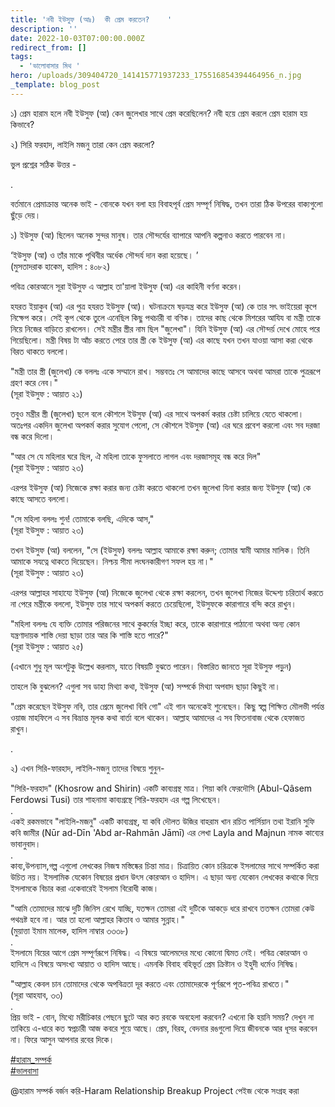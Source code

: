 ```yaml
---
title: 'নবী ইউসুফ (আঃ)  কী প্রেম করতেন?    '
description: ''
date: 2022-10-03T07:00:00.000Z
redirect_from: []
tags:
  - 'ভালোবাসার মিথ '
hero: /uploads/309404720_141415771937233_175516854394464956_n.jpg
_template: blog_post
---
```


১) প্রেম হারাম হলে নবী ইউসুফ (আ) কেন জুলেখার সাথে প্রেম করেছিলেন? নবী হয়ে প্রেম করলে প্রেম হারাম হয় কিভাবে?

২) সিরি ফরহাদ, লাইলি মজনু তারা কেন প্রেম করলো?

ভুল প্রশ্নের সঠিক উত্তর -

.

বর্তমানে প্রেমাক্রান্ত অনেক ভাই - বোনকে যখন বলা হয় বিবাহপূর্ব প্রেম সম্পূর্ণ নিষিদ্ধ, তখন তারা ঠিক উপরের বাক্যগুলো ছুঁড়ে দেয়।

১) ইউসুফ (আ) ছিলেন অনেক সুন্দর মানুষ। তার সৌন্দর্যের ব্যাপারে আপনি কল্পনাও করতে পারবেন না।

‘ইউসুফ (আ) ও তাঁর মাকে পৃথিবীর অর্ধেক সৌন্দর্য দান করা হয়েছে। ’  
(মুসতাদরাক হাকেম, হাদিস : ৪০৮২)

পবিত্র কোরআনে সূরা ইউসুফ এ আল্লাহ তা'য়ালা ইউসুফ (আ) এর কাহিনী বর্ণনা করেন।

হযরত ইয়াকুব (আ) এর পুত্র হযরত ইউসুফ (আ)। ঘটনাক্রমে ষড়যন্ত্র করে ইউসুফ (আ) কে তার সৎ ভাইয়েরা কূপে নিক্ষেপ করে। সেই কূপ থেকে তুলে এনেছিল কিছু পথচারী বা বণিক। তাদের কাছ থেকে মিশরের আযিয বা মন্ত্রী তাকে নিয়ে নিজের বাড়িতে রাখলেন। সেই মন্ত্রীর স্ত্রীর নাম ছিল "জুলেখা"। যিনি ইউসুফ (আ) এর সৌন্দর্য় দেখে মোহে পরে গিয়েছিলো। মন্ত্রী বিষয় টা আঁচ করতে পেরে তার স্ত্রী কে ইউসুফ (আ) এর কাছে যখন তখন যাওয়া আসা করা থেকে বিরত থাকতে বললো।

"মন্ত্রী তার স্ত্রী (জুলেখা) কে বললঃ একে সম্মানে রাখ। সম্ভবতঃ সে আমাদের কাছে আসবে অথবা আমরা তাকে পুত্ররূপে গ্রহণ করে নেব।"  
(সূরা ইউসুফ : আয়াত ২১)

তবুও মন্ত্রীর স্ত্রী (জুলেখা) ছলে বলে কৌশলে ইউসুফ (আ) এর সাথে অপকর্ম করার চেষ্টা চালিয়ে যেতে থাকলো। অতঃপর একদিন জুলেখা অপকর্ম করার সুযোগ পেলো, সে কৌশলে ইউসুফ (আ) এর ঘরে প্রবেশ করলো এবং সব দরজা বন্ধ করে দিলো।

"আর সে যে মহিলার ঘরে ছিল, ঐ মহিলা তাকে ফুসলাতে লাগল এবং দরজাসমূহ বন্ধ করে দিল"  
(সূরা ইউসুফ : আয়াত ২৩)

এরপর ইউসুফ (আ) নিজেকে রক্ষা করার জন্য চেষ্টা করতে থাকলো তখন জুলেখা যিনা করার জন্য ইউসুফ (আ) কে কাছে আসতে বললো।

"সে মহিলা বললঃ শুন! তোমাকে বলছি, এদিকে আস,"  
(সূরা ইউসুফ : আয়াত ২৩)

তখন ইউসুফ (আ) বললেন, "সে (ইউসুফ) বললঃ আল্লাহ আমাকে রক্ষা করুন; তোমার স্বামী আমার মালিক। তিনি আমাকে সযত্নে থাকতে দিয়েছেন। নিশ্চয় সীমা লংঘনকারীগণ সফল হয় না।"  
(সূরা ইউসুফ : আয়াত ২৩)

এরপর আল্লাহর সাহায্যে ইউসুফ (আ) নিজেকে জুলেখা থেকে রক্ষা করলেন, তখন জুলেখা নিজের উদ্দেশ্য চরিতার্থ করতে না পেরে মন্ত্রীকে বললো, ইউসুফ তার সাথে অপকর্ম করতে চেয়েছিলো, ইউসুফকে কারাগারে বন্দি করে রাখুন।

"মহিলা বললঃ যে ব্যক্তি তোমার পরিজনের সাথে কুকর্মের ইচ্ছা করে, তাকে কারাগারে পাঠানো অথবা অন্য কোন যন্ত্রণাদায়ক শাস্তি দেয়া ছাড়া তার আর কি শাস্তি হতে পারে?"  
(সূরা ইউসুফ : আয়াত ২৫)

(এখানে শুধু মূল অংশটুকু উল্লেখ করলাম, যাতে বিষয়টি বুঝতে পারেন। বিস্তারিত জানতে সূরা ইউসুফ পড়ুন)

তাহলে কি বুঝলেন? এগুলা সব ডাহা মিথ্যা কথা, ইউসুফ (আ) সম্পর্কে মিথ্যা অপবাদ ছাড়া কিছুই না।

"প্রেম করেছেন ইউসুফ নবি, তার প্রেমে জুলেখা বিবি গো" এই গান অনেকেই শুনেছেন। কিছু স্বল্প শিক্ষিত মৌলভী পর্যন্ত ওয়াজ মাহফিলে এ সব বিভ্রান্ত মূলক কথা বার্তা বলে থাকেন। আল্লাহ আমাদের এ সব ফিতনাবাজ থেকে হেফাজত রাখুন।

.

২) এখন সিরি-ফারহাদ, লাইলি-মজনু তাদের বিষয়ে শুনুন-

"সিরি-ফরহাদ" (Khosrow and Shirin) একটি কাব্যগ্রন্থ মাত্র। শিয়া কবি ফেরদৌসি (Abul-Qâsem Ferdowsi Tusi) তার শাহনামা কাব্যগ্রন্থে শিরি-ফরহাদ এর গল্প লিখেছেন।  
.  
একই রকমভাবে "লাইলি-মজনু" একটি কাব্যগ্রন্থ, যা কবি দৌলত উজির বাহরাম খান রচিত পার্সিয়ান তথা ইরানি সুফি কবি জামীর (Nūr ad-Dīn 'Abd ar-Rahmān Jāmī) এর লেখা Layla and Majnun নামক কাব্যের ভাবানুবাদ।  
.  
কাব্য,উপন্যাস,গল্প এগুলো লেখকের নিজস্ব মস্তিষ্কের চিন্তা মাত্র। চিত্রায়িত কোন চরিত্রকে ইসলামের সাথে সম্পর্কিত করা উচিত নয়। ইসলামিক যেকোন বিষয়ের প্রধান উৎস কোরআন ও হাদিস। এ ছাড়া অন্য যেকোন লেখকের কথাকে দিয়ে ইসলামকে বিচার করা একেবারেই ইসলাম বিরোধী কাজ।

"আমি তোমাদের মাঝে দুটি জিনিস রেখে যাচ্ছি, যতক্ষন তোমরা এই দুটিকে আকড়ে ধরে রাখবে ততক্ষন তোমরা কেউ পথভ্রষ্ট হবে না। আর তা হলো আল্লাহর কিতাব ও আমার সুন্নাহ।"  
(মুয়াত্তা ইমাম মালেক, হাদিস নাম্বার ৩৩৩৮)  
.  
ইসলামে বিয়ের আগে প্রেম সম্পূর্ণরূপে নিষিদ্ধ। এ বিষয়ে আলেমদের মধ্যে কোনো দ্বিমত নেই। পবিত্র কোরআন ও হাদিসে এ বিষয়ে অসংখ্য আয়াত ও হাদিস আছে। এমনকি বিবাহ বহিভূর্ত প্রেম ক্রিষ্টান ও ইহুদী ধর্মেও নিষিদ্ধ।

"আল্লাহ কেবল চান তোমাদের থেকে অপবিত্রতা দূর করতে এবং তোমাদেরকে পূর্ণরূপে পূত-পবিত্র রাখতে।"  
(সূরা আহযাব, ৩৩)  
.  
প্রিয় ভাই - বোন, মিথ্যে মরীচিকার পেছনে ছুটে আর কত রবকে অবহেলা করবেন? এখনো কি হয়নি সময়? দেখুন না তাকিয়ে এ-ধারে কত স্বপ্নচারী আজ কবরে শুয়ে আছে। প্রেম, বিরহ, বেদনার রঙগুলো দিয়ে জীবনকে আর ধূসর করবেন না। ফিরে আসুন আপনার রবের দিকে।

[#হারাম_সম্পর্ক](https://www.facebook.com/hashtag/%E0%A6%B9%E0%A6%BE%E0%A6%B0%E0%A6%BE%E0%A6%AE_%E0%A6%B8%E0%A6%AE%E0%A7%8D%E0%A6%AA%E0%A6%B0%E0%A7%8D%E0%A6%95?__eep__=6&__cft__%5B0%5D=AZVX5pxGsBWdjdfIPYSktlBzO0leVp7xFuFqLZdwht6ZKab3bVv0aAFoaKlEZd6F4Mr9AvZUnmDMp5Gc4j3w-Qpb_LO5YcV4x1TL7s_cyFVCSLJALbdp61cUv4nCE3K3tXiEAwFYdpYFrDj2gZCcDGwBbubCK7n1gYCmBQ975Ah63w&__tn__=*NK*F)  
[#ভালবাসা](https://www.facebook.com/hashtag/%E0%A6%AD%E0%A6%BE%E0%A6%B2%E0%A6%AC%E0%A6%BE%E0%A6%B8%E0%A6%BE?__eep__=6&__cft__%5B0%5D=AZVX5pxGsBWdjdfIPYSktlBzO0leVp7xFuFqLZdwht6ZKab3bVv0aAFoaKlEZd6F4Mr9AvZUnmDMp5Gc4j3w-Qpb_LO5YcV4x1TL7s_cyFVCSLJALbdp61cUv4nCE3K3tXiEAwFYdpYFrDj2gZCcDGwBbubCK7n1gYCmBQ975Ah63w&__tn__=*NK*F)

@হারাম সম্পর্ক বর্জন করি-Haram Relationship Breakup Project পেইজ থেকে সংগ্রহ করা
